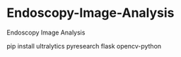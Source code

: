 # Endoscopy-Image-Analysis
Endoscopy Image Analysis


pip install ultralytics pyresearch flask opencv-python

